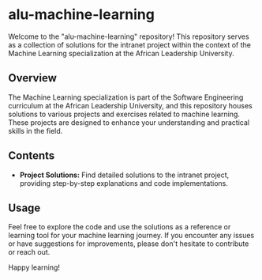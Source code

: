 # alu-machine-learning

Welcome to the "alu-machine-learning" repository! This repository serves as a collection of solutions for the intranet project within the context of the Machine Learning specialization at the African Leadership University.

## Overview

The Machine Learning specialization is part of the Software Engineering curriculum at the African Leadership University, and this repository houses solutions to various projects and exercises related to machine learning. These projects are designed to enhance your understanding and practical skills in the field.

## Contents

- **Project Solutions:** Find detailed solutions to the intranet project, providing step-by-step explanations and code implementations.

## Usage

Feel free to explore the code and use the solutions as a reference or learning tool for your machine learning journey. If you encounter any issues or have suggestions for improvements, please don't hesitate to contribute or reach out.

Happy learning!
